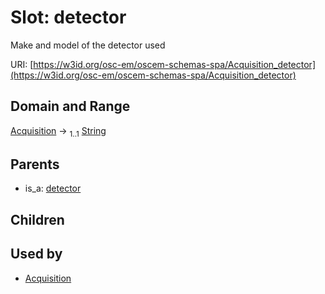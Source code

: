 
# Slot: detector

Make and model of the detector used

URI: [https://w3id.org/osc-em/oscem-schemas-spa/Acquisition_detector](https://w3id.org/osc-em/oscem-schemas-spa/Acquisition_detector)


## Domain and Range

[Acquisition](Acquisition.md) &#8594;  <sub>1..1</sub> [String](types/String.md)

## Parents

 *  is_a: [detector](detector.md)

## Children


## Used by

 * [Acquisition](Acquisition.md)

